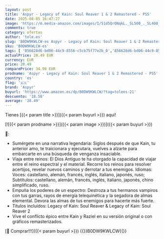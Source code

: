```yaml
---
layout: post
title: 'Aspyr - Legacy of Kain: Soul Reaver 1 & 2 Remastered - PS5'
date: 2025-08-05 16:47:27
image: 'https://m.media-amazon.com/images/I/51d5QrONqkL._SL500_._SL400_.jpg'
comments: true
category: ofertas
author: 'tole.es'
slug: 'B0DW9KWLCW-es Aspyr - Legacy of Kain: Soul Reaver 1 & 2 Remastered - PS5'
sku: 'B0DW9KWLCW-es'
tags: [ '856628d6-bd06-44c9-8556-c5cb75f77e2b_0','856628d6-bd06-44c9-8556-c5cb75f77e2b_2201','856628d6-bd06-44c9-8556-c5cb75f77e2b_3601','Arborist Merchandising Root','Hardware y juegos para PlayStation 5','Juegos para PlayStation 5','Preventa de Videojuegos','Self Service','Special Features Stores','Videojuegos','Videojuegos más esperados','aspyr','ps5','🇪🇸', ]
actualPrice: 28.49 EUR
currency: EUR
price: 28.49
comparePrice: 34.99 EUR
prodname: 'Aspyr - Legacy of Kain: Soul Reaver 1 & 2 Remastered - PS5'
country: 'es'
flag: '🇪🇸'
brand: 'Aspyr'
buyurl: 'https://www.amazon.es/dp/B0DW9KWLCW/?tag=tolees-21'
descuento: '18.58'
average: '28.49'
---
```


Tienes [{{< param title >}}]({{< param buyurl >}}) aqui!

[![{{< param prodname >}}]({{< param image >}})]({{< param buyurl >}})

🔎:

- Sumérgete en una narrativa legendaria: Siglos después de que Kain, tu anterior amo, te traicionara y ejecutara, vuelves a alzarte para embarcarte en una búsqueda de venganza insaciable.
- Viaja entre reinos: El Dios Antiguo te ha otorgado la capacidad de viajar entre el reino espectral y el material. Recorre los reinos para resolver acertijos, revelar nuevos caminos y derrotar a tus enemigos. Idiomas: Voces: castellano, alemán, francés, inglés, italiano, japonés, ruso; Subtítulos: castellano, alemán, francés, inglés, italiano, japonés, chino simplificado, ruso.
- Empuña los poderes de un espectro: Destroza a tus hermanos vampiros con tus garras, rayos de energía telequinética y la segadora de almas elemental. Devora las almas de tus enemigos para hacerte más fuerte.
- Títulos incluidos: Legacy of Kain: Soul Reaver & Legacy of Kain: Soul Reaver 2
- Vive el conflicto épico entre Kain y Raziel en su versión original o con gráficos remasterizados.

[🛒 Comprar!!!]({{< param buyurl >}})
{{<world>}}B0DW9KWLCW{{</world>}}

